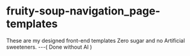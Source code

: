 # fruity-soup-navigation_page-templates
These are my designed front-end templates Zero sugar and no Artificial sweeteners. ---( Done without AI )  
